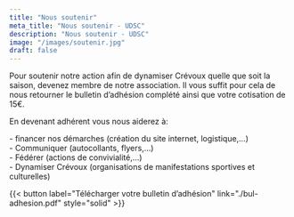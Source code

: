 ```yaml
---
title: "Nous soutenir"
meta_title: "Nous soutenir - UDSC"
description: "Nous soutenir - UDSC"
image: "/images/soutenir.jpg"
draft: false
---
```


Pour soutenir notre action afin de dynamiser Crévoux quelle que soit la saison, devenez membre de notre association. Il vous suffit pour cela de nous retourner le bulletin d’adhésion complété ainsi que votre cotisation de 15€.

En devenant adhérent vous nous aiderez à:

\- financer nos démarches (création du site internet, logistique,…)<br>
\- Communiquer (autocollants, flyers,…)<br>
\- Fédérer (actions de convivialité,…)<br>
\- Dynamiser Crévoux (organisations de manifestations sportives et culturelles)<br>

{{< button label="Télécharger votre bulletin d’adhésion" link="./bul-adhesion.pdf" style="solid" >}}
